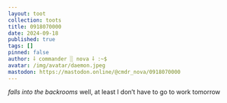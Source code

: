 ```yaml
---
layout: toot
collection: toots
title: 0918070000
date: 2024-09-18
published: true
tags: []
pinned: false
author: ⸸ commander ░ nova ⸸ :~$
avatar: /img/avatar/daemon.jpeg
mastodon: https://mastodon.online/@cmdr_nova/0918070000
---
```


*falls into the backrooms* well, at least I don’t have to go to work tomorrow
